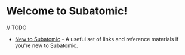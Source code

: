 # Welcome to Subatomic!

// TODO

* [New to Subatomic](new-to-subatomic.md) - A useful set of links and
reference materials if you're new to Subatomic.
